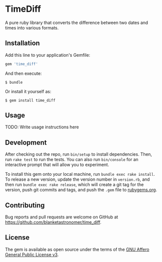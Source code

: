 # TimeDiff

A pure ruby library that converts the difference between two dates and times into various formats.

## Installation

Add this line to your application's Gemfile:

```ruby
gem 'time_diff'
```

And then execute:

    $ bundle

Or install it yourself as:

    $ gem install time_diff

## Usage

TODO: Write usage instructions here

## Development

After checking out the repo, run `bin/setup` to install dependencies. Then, run `rake test` to run the tests. You can also run `bin/console` for an interactive prompt that will allow you to experiment.

To install this gem onto your local machine, run `bundle exec rake install`. To release a new version, update the version number in `version.rb`, and then run `bundle exec rake release`, which will create a git tag for the version, push git commits and tags, and push the `.gem` file to [rubygems.org](https://rubygems.org).

## Contributing

Bug reports and pull requests are welcome on GitHub at https://github.com/blanketastronomer/time_diff.


## License

The gem is available as open source under the terms of the [GNU Affero General Public License v3](https://tldrlegal.com/license/gnu-affero-general-public-license-v3-%28agpl-3.0%29#fulltext).

